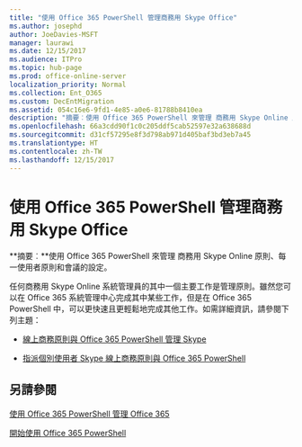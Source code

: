 ```yaml
---
title: "使用 Office 365 PowerShell 管理商務用 Skype Office"
ms.author: josephd
author: JoeDavies-MSFT
manager: laurawi
ms.date: 12/15/2017
ms.audience: ITPro
ms.topic: hub-page
ms.prod: office-online-server
localization_priority: Normal
ms.collection: Ent_O365
ms.custom: DecEntMigration
ms.assetid: 054c16e6-9fd1-4e85-a0e6-81788b8410ea
description: "摘要︰使用 Office 365 PowerShell 來管理 商務用 Skype Online 原則、每一使用者原則和會議的設定。"
ms.openlocfilehash: 66a3cdd90f1c0c205ddf5cab52597e32a638688d
ms.sourcegitcommit: d31cf57295e8f3d798ab971d405baf3bd3eb7a45
ms.translationtype: HT
ms.contentlocale: zh-TW
ms.lasthandoff: 12/15/2017
---
```

# <a name="manage-skype-for-business-online-with-office-365-powershell"></a>使用 Office 365 PowerShell 管理商務用 Skype Office

 **摘要︰**使用 Office 365 PowerShell 來管理 商務用 Skype Online 原則、每一使用者原則和會議的設定。
  
任何商務用 Skype Online 系統管理員的其中一個主要工作是管理原則。雖然您可以在 Office 365 系統管理中心完成其中某些工作，但是在 Office 365 PowerShell 中，可以更快速且更輕鬆地完成其他工作。如需詳細資訊，請參閱下列主題：
  
- [線上商務原則與 Office 365 PowerShell 管理 Skype](manage-skype-for-business-online-policies-with-office-365-powershell.md)
    
- [指派個別使用者 Skype 線上商務原則與 Office 365 PowerShell](assign-per-user-skype-for-business-online-policies-with-office-365-powershell.md)
    
## <a name="see-also"></a>另請參閱

#### 

[使用 Office 365 PowerShell 管理 Office 365](manage-office-365-with-office-365-powershell.md)
  
[開始使用 Office 365 PowerShell](getting-started-with-office-365-powershell.md)

